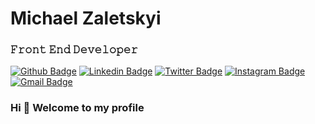# Michael Zaletskyi
### 𝙵𝚛𝚘𝚗𝚝 𝙴𝚗𝚍 𝙳𝚎𝚟𝚎𝚕𝚘𝚙𝚎𝚛

[![Github Badge](https://img.shields.io/badge/-Github-000?style=flat-square&logo=Github&logoColor=white&link=https://github.com/zaletskyi)](https://github.com/zaletskyi)
[![Linkedin Badge](https://img.shields.io/badge/-LinkedIn-blue?style=flat-square&logo=Linkedin&logoColor=white&link=https://www.linkedin.com/in/zaletskyi/)](https://www.linkedin.com/in/zaletskyi/)
[![Twitter Badge](https://img.shields.io/badge/-Twitter-1ca0f1?style=flat-square&labelColor=1ca0f1&logo=twitter&logoColor=white&link=https://twitter.com/zaletskyi)](https://twitter.com/zaletskyi)
[![Instagram Badge](https://img.shields.io/badge/-Instagram-C13584?style=flat-square&labelColor=C13584&logo=instagram&logoColor=white&link=https://www.instagram.com/zaletskyi/)](https://www.instagram.com/zaletskyi/)
[![Gmail Badge](https://img.shields.io/badge/-Gmail-c14438?style=flat-square&logo=Gmail&logoColor=white&link=mailto:m@zaletskyi.com)](mailto:m@zaletskyi.com)

### Hi 👋 Welcome to my profile
<!-- 
 - ✨ In love with Web Development
 - 🌱 Currently learning React.js and Python 
 - 👥 [@zaletkyi](https://www.instagram.com/zaletskyi/) on instagram: → Explain web development in easy way → Sharing my favourite resources & notes
 - 📍 Toronto, Canada 🇨🇦


 
### Experience
#### Front End Web Developer
##### VerticalScope Inc. Full-time
Toronto, Canada

- Work closely with UI designers to convert mockups from Photoshop/Zeplin into responsive pixel-perfect web templates;
- Work with the back end development team to implement the front-end web interface for various portal websites, micro sites and forum sites using HTML5/CSS3 on a daily basis;
- Use Google Cloud Platform (Google Cloud Run, Cloud SQL, Cloud Storage for building stateless applications);
- Creating plugin for AMP pages on WordPress, vBulletin;
- Develop validating tool for Google AMP pages using Node.js and Express.js;
- Work with team members to turn non-responsive websites into responsive and mobile friendly websites for multiple browsers and platforms;
- Perform multiple browser QA testing for new websites and sales campaign launches;
- Creating website themes & plugins on Word Press;
- Testing and debugging. Bug tracking systems: JIRA, Desk, Pivotal Tracker;
- Using HTML5, CSS3, Java Script, Ajax and SASS for CSS Preprocessing;
- Develop tools and plugins using PHP;
- Prototyping using Node task runners such as GruntJS and Gulp;
- SEO implementations and Speed Optimization (AMP, Google Page Speed, Schema) to increase traffic to websites;
- Use GIT for version control(Stash, GitHub, SourceTree, iTerm2, Terminal);
- Use Jenkins for CI/CD pipelines;

𝗦𝘁𝗮𝗰𝗸:
- HTML5, Java Script(ES5/ES6), CSS3, SASS/LESS, CSSGrid GruntJS/Gulp, Google AMP, Rest API;
- PHP, MySQL, Node.js, Express.js, Docker, GCP, Kubernetes

𝗖𝗠𝗦: WordPress, vBulletin, XenForo;

𝗝𝗦 𝗳𝗿𝗮𝗺𝗲𝘄𝗼𝗿𝗸/𝗹𝗶𝗯𝗿𝗮𝗿𝘆: jQuery, React.js (in progress)
CSS framework: Bootstrap, Materialize, Foundation;

### Education
#### Ternopil State 'Ivan Pul'uj' Technical University
##### Degree NameMaster of Degree, Computer ScienceField Of StudyComputer Science
2009 – 2010
-->
<!--
**zaletskyi/zaletskyi** is a ✨ _special_ ✨ repository because its `README.md` (this file) appears on your GitHub profile.

Here are some ideas to get you started:

- 🔭 I’m currently working on ...
- 🌱 I’m currently learning ...
- 👯 I’m looking to collaborate on ...
- 🤔 I’m looking for help with ...
- 💬 Ask me about ...
- 📫 How to reach me: ...
- 😄 Pronouns: ...
- ⚡ Fun fact: ...
-->
